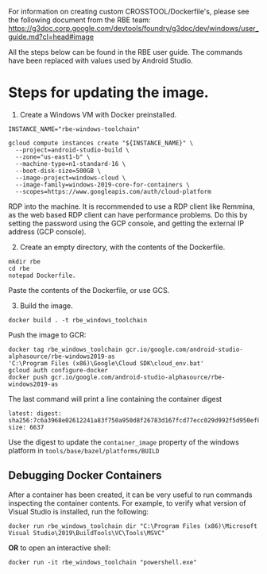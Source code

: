 For information on creating custom CROSSTOOL/Dockerfile's, please see the
following document from the RBE team:
https://g3doc.corp.google.com/devtools/foundry/g3doc/dev/windows/user_guide.md?cl=head#image

All the steps below can be found in the RBE user guide. The commands have
been replaced with values used by Android Studio.

# Steps for updating the image.

1. Create a Windows VM with Docker preinstalled.

```
INSTANCE_NAME="rbe-windows-toolchain"

gcloud compute instances create "${INSTANCE_NAME}" \
  --project=android-studio-build \
  --zone="us-east1-b" \
  --machine-type=n1-standard-16 \
  --boot-disk-size=500GB \
  --image-project=windows-cloud \
  --image-family=windows-2019-core-for-containers \
  --scopes=https://www.googleapis.com/auth/cloud-platform
```

RDP into the machine. It is recommended to use a RDP client like Remmina, as
the web based RDP client can have performance problems. Do this by setting the
password using the GCP console, and getting the external IP address (GCP
console).

2. Create an empty directory, with the contents of the Dockerfile.

```
mkdir rbe
cd rbe
notepad Dockerfile.
```

Paste the contents of the Dockerfile, or use GCS.

3. Build the image.

```
docker build . -t rbe_windows_toolchain
```

Push the image to GCR:

```
docker tag rbe_windows_toolchain gcr.io/google.com/android-studio-alphasource/rbe-windows2019-as
'C:\Program Files (x86)\Google\Cloud SDK\cloud_env.bat'
gcloud auth configure-docker
docker push gcr.io/google.com/android-studio-alphasource/rbe-windows2019-as
```

The last command will print a line containing the container digest

```
latest: digest: sha256:7c6a3968e02612241a83f750a950d8f26783d167fcd77ecc029d992f5d950ef8 size: 6637
```

Use the digest to update the `container_image` property of the windows platform
in `tools/base/bazel/platforms/BUILD`


## Debugging Docker Containers

After a container has been created, it can be very useful to run commands
inspecting the container contents. For example, to verify what version of
Visual Studio is installed, run the following:

```
docker run rbe_windows_toolchain dir "C:\Program Files (x86)\Microsoft Visual Studio\2019\BuildTools\VC\Tools\MSVC"
```

__OR__ to open an interactive shell:

```
docker run -it rbe_windows_toolchain "powershell.exe"
```

